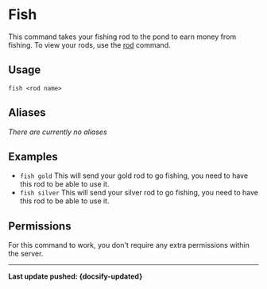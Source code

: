 # Fish
This command takes your fishing rod to the pond to earn money from fishing. To view your rods, use the [rod](/commands/economy/rod) command.

## Usage
`fish <rod name>`

## Aliases
*There are currently no aliases*

## Examples
- `fish gold` This will send your gold rod to go fishing, you need to have this rod to be able to use it.
- `fish silver` This will send your silver rod to go fishing, you need to have this rod to be able to use it.

## Permissions
For this command to work, you don't require any extra permissions within the server.

----

**Last update pushed: {docsify-updated}**